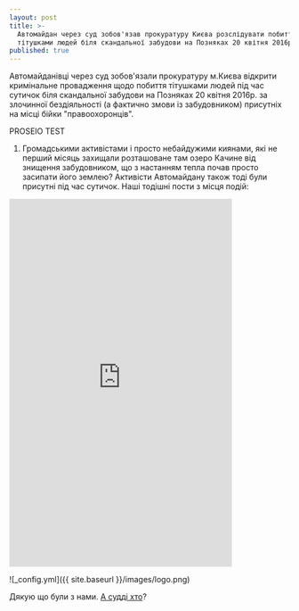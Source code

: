 ```yaml
---
layout: post
title: >-
  Автомайдан через суд зобов'язав прокуратуру Києва розслідувати побиття
  тітушками людей біля скандальної забудови на Позняках 20 квітня 2016р.
published: true
---
```


Автомайданівці через суд зобов'язали прокуратуру м.Києва відкрити кримінальне провадження щодо побиття тітушками людей під час сутичок біля скандальної забудови на Позняках 20 квітня 2016р. за злочинної бездіяльності (а фактично змови із забудовником) присутніх на місці бійки "правоохоронців".

PROSEIO TEST

1. Громадськими активістами і просто небайдужими киянами, які не перший місяць захищали розташоване там озеро Качине від знищення забудовником, що з настанням тепла почав просто засипати його землею?
Активісти Автомайдану також тоді були присутні під час сутичок.
Наші тодішні пости з місця подій:

<iframe src="https://www.facebook.com/plugins/post.php?href=https%3A%2F%2Fwww.facebook.com%2Fautomaidan%2Fposts%2F1154486417896038&amp;width=400" width="400" height="660" style="border:none;overflow:hidden" scrolling="no" frameborder="0" allowtransparency="true"></iframe>

![_config.yml]({{ site.baseurl }}/images/logo.png)

Дякую що були з нами. [А судді хто](https://prosud.info/)?

<div id="fb-root"></div>
<script>(function(d, s, id) {
  var js, fjs = d.getElementsByTagName(s)[0];
  if (d.getElementById(id)) return;
  js = d.createElement(s); js.id = id;
  js.src = "//connect.facebook.net/uk_UA/sdk.js#xfbml=1&version=v2.6";
  fjs.parentNode.insertBefore(js, fjs);
}(document, 'script', 'facebook-jssdk'));</script>

<div class="fb-comments" data-href="http://blog.prosud.info/titushki-sudushki/" data-numposts="5"></div>

